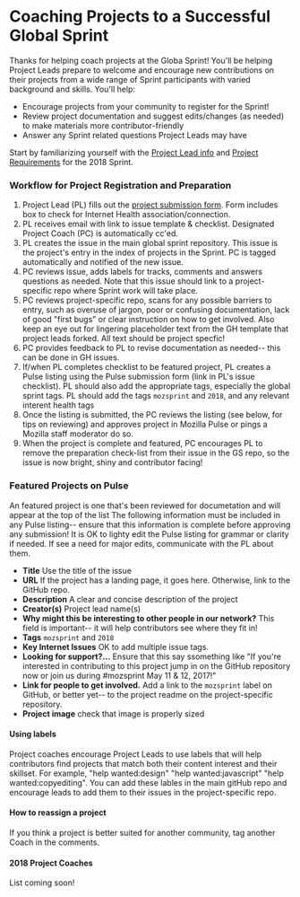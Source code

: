 # Coaching Projects to a Successful Global Sprint

Thanks for helping coach projects at the Globa Sprint! You'll be helping Project Leads prepare to welcome and encourage new contributions on their projects from a wide range of Sprint participants with varied background and skills. You'll help:

* Encourage projects from your community to register for the Sprint!
* Review project documentation and suggest edits/changes (as needed) to make materials more contributor-friendly
* Answer any Sprint related questions Project Leads may have

Start by familiarizing yourself with the [Project Lead info](https://mozilla.github.io/global-sprint/projects/) and [Project Requirements](https://mozilla.github.io/global-sprint/project-requirements/) for the 2018 Sprint. 

### Workflow for Project Registration and Preparation
1. Project Lead (PL) fills out the [project submission form](https://goo.gl/forms/lvzjKt981TK9P3XQ2). Form includes box to check for Internet Health association/connection.
2. PL receives email with link to issue template & checklist. Designated Project Coach (PC) is automatically cc'ed. 
3. PL creates the issue in the main global sprint repository. This issue is the project's entry in the index of projects in the Sprint. PC is tagged automatically and notified of the new issue.
4. PC reviews issue, adds labels for tracks, comments and answers questions as needed. Note that this issue should link to a project-specific repo where Sprint work will take place.  
5. PC reviews project-specific repo, scans for any possible barriers to entry, such as overuse of jargon, poor or confusing documentation, lack of good "first bugs" or clear instruction on how to get involved. Also keep an eye out for lingering placeholder text from the GH template that project leads forked. All text should be project specfic!
6. PC provides feedback to PL to revise documentation as needed-- this can be done in GH issues. 
7. If/when PL completes checklist to be featured project, PL creates a Pulse listing using the Pulse submission form (link in PL's issue checklist). PL should also add the appropriate tags, especially the global sprint tags. PL should add the tags `mozsprint` and `2018`, and any relevant interent health tags
8. Once the listing is submitted, the PC reviews the listing (see below, for tips on reviewing) and approves project in Mozilla Pulse or pings a Mozilla staff moderator do so. 
9. When the project is complete and featured, PC encourages PL to remove the preparation check-list from their issue in the GS repo, so the issue is now bright, shiny and contributor facing! 

### Featured Projects on Pulse
An featured project is one that's been reviewed for documetation and will appear at the top of the list The following information must be included in any Pulse listing-- ensure that this information is complete before approving any submission! It is OK to lighty edit the Pulse listing for grammar or clarity if needed. If see a need for major edits, communicate with the PL about them.

* **Title** Use the title of the issue
* **URL** If the project has a landing page, it goes here. Otherwise, link to the GitHub repo.
* **Description** A clear and concise description of the project
* **Creator(s)** Project lead name(s)
* **Why might this be interesting to other people in our network?** This field is important-- it will help contributors see where they fit in! 
* **Tags** `mozsprint` and `2018`
* **Key Internet Issues** OK to add multiple issue tags.
* **Looking for support?...** Ensure that this say ssomething like  "If you're interested in contributing to this project jump in on the GitHub repository now or join us during #mozsprint May 11 & 12, 2017!" 
* **Link for people to get involved.** Add a link to the `mozsprint` label on GitHub, or better yet-- to the project readme on the project-specific repository. 
* **Project image** check that image is properly sized

#### Using labels
Project coaches encourage Project Leads to use labels that will help contributors find projects that match both their content interest and their skillset. For example, "help wanted:design" "help wanted:javascript" "help wanted:copyediting". You can add these lables in the main gitHub repo and encourage leads to add them to their issues in the project-specific repo. 

#### How to reassign a project
If you think a project is better suited for another community, tag another Coach in the comments.

#### 2018 Project Coaches
List coming soon!
